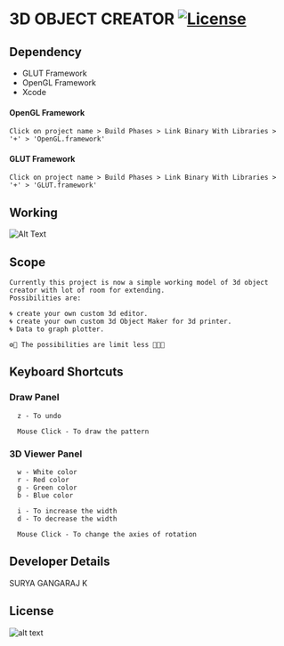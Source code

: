 # 3D OBJECT CREATOR   [![License](https://img.shields.io/badge/License-Apache%202.0-blue.svg)](https://github.com/0xpulsar/3DObjectMaker/blob/master/LICENSE)

## Dependency

* GLUT   Framework
* OpenGL Framework
* Xcode

#### OpenGL Framework
```
Click on project name > Build Phases > Link Binary With Libraries > '+' > 'OpenGL.framework'
```
#### GLUT Framework
```
Click on project name > Build Phases > Link Binary With Libraries > '+' > 'GLUT.framework'
```
## Working
![Alt Text](https://github.com/0xpulsar/3DObjectMaker/raw/master/3d_object_creator.gif)
## Scope
```
Currently this project is now a simple working model of 3d object creator with lot of room for extending. 
Possibilities are: 

🌀 create your own custom 3d editor.
🌀 create your own custom 3d Object Maker for 3d printer.
🌀 Data to graph plotter.

⚙️🔭 The possibilities are limit less 🔨🔬🔮
```

## Keyboard Shortcuts
### Draw Panel
```
  z - To undo
  
  Mouse Click - To draw the pattern
```
### 3D Viewer Panel
```
  w - White color
  r - Red color
  g - Green color
  b - Blue color
  
  i - To increase the width
  d - To decrease the width
  
  Mouse Click - To change the axies of rotation
```
## Developer Details
  SURYA GANGARAJ K
## License
![alt text](https://github.com/0xpulsar/3DObjectMaker/raw/master/ApacheLicense.png)
